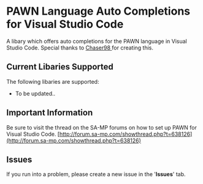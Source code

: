 # PAWN Language Auto Completions for Visual Studio Code
A libary which offers auto completions for the PAWN language in Visual Studio Code. Special thanks to [Chaser98 ](http://forum.sa-mp.com/member.php?u=110633) for creating this.

## Current Libaries Supported

The following libaries are supported:

- To be updated..

## Important Information
Be sure to visit the thread on the SA-MP forums on how to set up PAWN for Visual Studio Code. [http://forum.sa-mp.com/showthread.php?t=638126](http://forum.sa-mp.com/showthread.php?t=638126)

## Issues
If you run into a problem, please create a new issue in the '**Issues**' tab.

